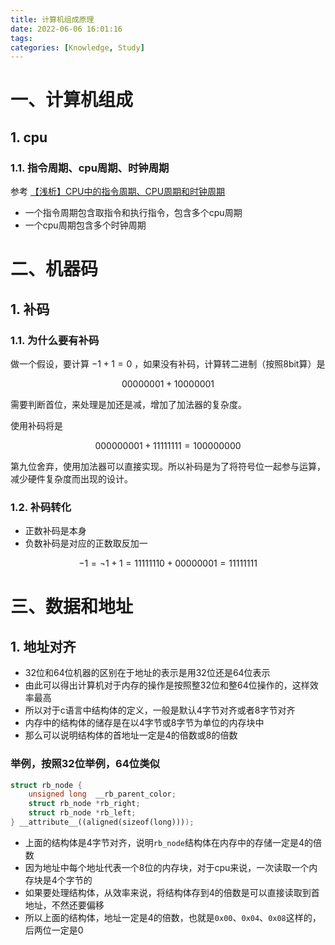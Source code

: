 ```yaml
---
title: 计算机组成原理
date: 2022-06-06 16:01:16
tags:
categories: [Knowledge, Study]
---
```


# 一、计算机组成

## 1. cpu

### 1.1. 指令周期、cpu周期、时钟周期

参考 [【浅析】CPU中的指令周期、CPU周期和时钟周期](https://zhuanlan.zhihu.com/p/90829922)

- 一个指令周期包含取指令和执行指令，包含多个cpu周期
- 一个cpu周期包含多个时钟周期

# 二、机器码

## 1. 补码

### 1.1. 为什么要有补码

做一个假设，要计算 $-1 + 1 = 0$ ，如果没有补码，计算转二进制（按照8bit算）是

$$
00000001 + 10000001
$$

需要判断首位，来处理是加还是减，增加了加法器的复杂度。

使用补码将是

$$
000000001 + 11111111 = 100000000
$$

第九位舍弃，使用加法器可以直接实现。所以补码是为了将符号位一起参与运算，减少硬件复杂度而出现的设计。

### 1.2. 补码转化

- 正数补码是本身
- 负数补码是对应的正数取反加一

$$
-1 = \neg 1 + 1 = 11111110 + 00000001 = 11111111
$$

# 三、数据和地址

## 1. 地址对齐

- 32位和64位机器的区别在于地址的表示是用32位还是64位表示
- 由此可以得出计算机对于内存的操作是按照整32位和整64位操作的，这样效率最高
- 所以对于c语言中结构体的定义，一般是默认4字节对齐或者8字节对齐
- 内存中的结构体的储存是在以4字节或8字节为单位的内存块中
- 那么可以说明结构体的首地址一定是4的倍数或8的倍数

### 举例，按照32位举例，64位类似

```cpp
struct rb_node {
	unsigned long  __rb_parent_color;
	struct rb_node *rb_right;
	struct rb_node *rb_left;
} __attribute__((aligned(sizeof(long))));
```

- 上面的结构体是4字节对齐，说明`rb_node`结构体在内存中的存储一定是4的倍数
- 因为地址中每个地址代表一个8位的内存块，对于cpu来说，一次读取一个内存块是4个字节的
- 如果要处理结构体，从效率来说，将结构体存到4的倍数是可以直接读取到首地址，不然还要偏移
- 所以上面的结构体，地址一定是4的倍数，也就是`0x00`、`0x04`、`0x08`这样的，后两位一定是0
